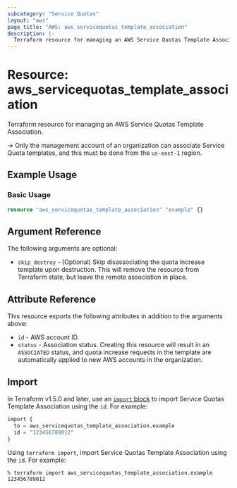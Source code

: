 ```yaml
---
subcategory: "Service Quotas"
layout: "aws"
page_title: "AWS: aws_servicequotas_template_association"
description: |-
  Terraform resource for managing an AWS Service Quotas Template Association.
---
```

# Resource: aws_servicequotas_template_association

Terraform resource for managing an AWS Service Quotas Template Association.

-> Only the management account of an organization can associate Service Quota templates, and this must be done from the `us-east-1` region.

## Example Usage

### Basic Usage

```terraform
resource "aws_servicequotas_template_association" "example" {}
```

## Argument Reference

The following arguments are optional:

* `skip_destroy` - (Optional) Skip disassociating the quota increase template upon destruction. This will remove the resource from Terraform state, but leave the remote association in place.

## Attribute Reference

This resource exports the following attributes in addition to the arguments above:

* `id` - AWS account ID.
* `status` - Association status. Creating this resource will result in an `ASSOCIATED` status, and quota increase requests in the template are automatically applied to new AWS accounts in the organization.

## Import

In Terraform v1.5.0 and later, use an [`import` block](https://developer.hashicorp.com/terraform/language/import) to import Service Quotas Template Association using the `id`. For example:

```terraform
import {
  to = aws_servicequotas_template_association.example
  id = "123456789012"
}
```

Using `terraform import`, import Service Quotas Template Association using the `id`. For example:

```console
% terraform import aws_servicequotas_template_association.example 123456789012
```
